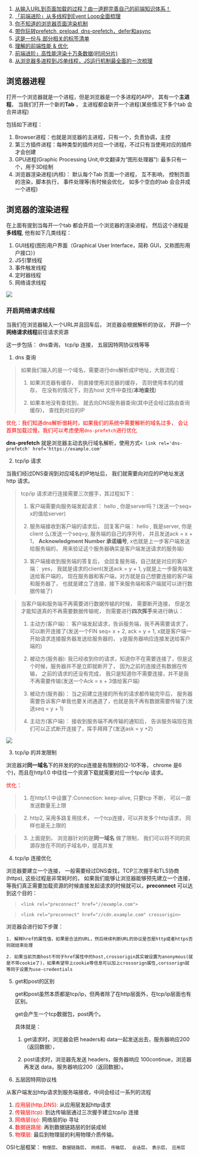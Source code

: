 1. [从输入URL到页面加载的过程？由一道题完善自己的前端知识体系！](https://www.jianshu.com/p/7e7c8b8a3d0e)
2. [「前端进阶」从多线程到Event Loop全面梳理](https://juejin.im/post/5d5b4c2df265da03dd3d73e5)
3. [你不知道的浏览器页面渲染机制](https://juejin.im/post/5ca0c0abe51d4553a942c17d)
4. [带你玩转prefetch, preload, dns-prefetch，defer和async](https://segmentfault.com/a/1190000011577248)
5. [这是一份与 <head> 部分相关的标签清单](https://github.com/Amery2010/HEAD)
6. [理解的前端性能 & 优化](https://zhuanlan.zhihu.com/p/33825610)
7. [前端进阶」高性能渲染十万条数据(时间分片)](https://juejin.im/post/5d76f469f265da039a28aff7)
8. [从浏览器多进程到JS单线程，JS运行机制最全面的一次梳理](https://segmentfault.com/a/1190000012925872)

## 浏览器进程
打开一个浏览器就是一个进程，但是浏览器是一个多进程的APP， 其有一个**主进程**， 当我们打开一个新的**Tab** ， 主进程都会新开一个进程(某些情况下多个tab 会合并进程)

包括如下进程：

1. Browser进程：也就是浏览器的主进程，只有一个，负责协调，主控
2. 第三方插件进程：每种类型的插件对应一个进程，不过只有当使用对应的插件才会创建
3. GPU进程(Graphic Processing Unit,中文翻译为“图形处理器”): 最多只有一个，用于3D绘制
4. 浏览器渲染进程(内核)： 默认每个Tab 页面一个进程， 互不影响， 控制页面的渲染，脚本执行， 事件处理等(有时候会优化， 如多个空白的tab 会合并成一个进程)

## 浏览器的渲染进程

在上面有提到当每开一个tab 都会开启一个浏览器的渲染进程， 然后这个进程是**多线程**, 他有如下几类线程：

1. GUI线程(图形用户界面（Graphical User Interface，简称 GUI，又称图形用户接口）)
2. JS引擎线程
3. 事件触发线程
4. 定时器线程
5. 网络请求线程

![](https://upload-images.jianshu.io/upload_images/3358344-74350b8bedb7864c?imageMogr2/auto-orient/strip|imageView2/2/format/webp)

### 开启网络请求线程

当我们在浏览器输入一个URL并且回车后， 浏览器会根据解析的协议， 开辟一个**网络请求线程**前往请求资源

这一步包括： dns查询， tcp/ip 连接， 五层因特网协议栈等等

1. dns 查询
> 如果我们输入的是一个域名，需要进行dns解析成IP地址，大致流程：
>
> 1. 如果浏览器有缓存， 则直接使用浏览器的缓存， 否则使用本机的缓存， 在没有的情况下，则去host 文件中查找(**本地查找**)
>
> 2. 如果本地没有查找到， 就去向DNS服务器查询(其中还会经过路由查询缓存)， 查找到对应的IP 

<font color=red>优化：我们知道dns解析很耗时，如果我们的系统中需要解析的域名过多， 会让首屏加载过慢，我们可以考虑使用`dns-prefetch`进行优化</font>

**dns-prefetch** 就是浏览器主动去执行域名解析，使用方式`< link rel='dns-prefetch' href='https://example.com'`

2. tcp/ip 请求

当我们经过DNS查询到对应域名的IP地址后， 我们就需要向对应的IP地址发送http 请求。

> tcp/ip 请求进行连接需要三次握手，其过程如下：
>
> 1. 客户端需要向服务端发起请求： hello , 你是server吗？(发送一个seq= x的值给server)
> 
> 2. 服务端接收到客户端的请求后， 回复客户端： hello , 我是server, 你是client 么(发送一个seq=y, 服务端的自己的序列号， 并且发送ack = x + 1， **Acknowledgment Number 承诺编号**, x也就是上一步客户端发送给服务端的， 用来验证这个服务器确实是客户端发送请求的服务端)
> 
> 3. 客户端接收到服务端的答复后， 会回复服务端，自己就是对应的客户端： yes， 我就是请求的client(发送ack = y + 1, y就是上一步服务端发送给客户端的， 现在服务器和客户端，对方就是自己想要连接的客户端和服务器了， 也就是建立了连接，接下来服务端和客户端就可以进行数据传输了)

> 当客户端和服务端不再需要进行数据传输的时候， 需要断开连接， 但是怎才能知道真的不再需要数据传输呢， 则需要进行**四次挥手**来进行确认：
>
> 1. 主动方(客户端)： 客户端发起请求，告诉服务端，我不再需要请求了， 可以断开连接了(发送一个FIN seq= x + 2, ack = y + 1, x就是客户端一开始请求连接服务器发送给服务器的， y是服务器响应连接发送给客户端的)
> 
> 2. 被动方(服务器): 我已经收到你的请求，知道你不在需要连接了，但是这个时候，服务器并不是立即就断开了， 因为之前的连接还有数据在传输， 之前的请求的还没有完成， 我只是知道你不需要连接，并不是我不再需要传输(发送一个Ack = x + 3值给客户端)
>
> 3. 被动方(服务器)： 当之前建立连接的所有的请求都传输完毕后， 服务器需要告诉客户单我也要关闭通道了，也就是我不再有数据需要传输了(发送seq = y + 1)
> 
> 4. 主动方(客户端)： 接收到服务端不再传输的通知后， 告诉服务端现在我们可以正式断开连接了，挥手拜拜了(发送ask = y +2)

![](https://user-gold-cdn.xitu.io/2018/12/31/168020016083b3d4?imageView2/0/w/1280/h/960/format/webp/ignore-error/1)

3. tcp/ip 的并发限制

浏览器对**同一域名**下的并发的的tcp连接是有限制的(2-10不等， chrome 是6个)，而且在http1.0 中往往一个资源下载就需要对应一个tpc/ip 请求。

<font color="red">优化：</font>
> 1. 在http1.1 中设置了:Connection: keep-alive, 只要tcp 不断， 可以一直发送数量无上限

> 2. http2, 采用多路复用技术， 一个tcp连接，可以并发多个http请求， 同样也是无上限的

> 3. 上面提到， 浏览器针对的是**同一域名** 做了限制， 我们可以将不同的资源存放在不同的子域名中，提高并发

4. tcp/ip 连接优化

浏览器要建立一个连接， 一般需要经过DNS查找，TCP三次握手和TLS协商(https), 这些过程是非常耗时的， 如果我们能够让浏览器能够预先建立一个连接，等我们真正需要加载资源的时候直接发起请求的时候就可以，**preconnect** 可以达到这个目的：

> `<link rel="preconnect" href="//example.com">`

> `<link rel="preconnect" href="//cdn.example.com" crossorigin>`

浏览器会进行如下步骤：

    1. 解释href的属性值，如果是合法的URL，然后继续判断URL的协议是否是http或者https否则就结束处理

    2. 如果当前页面host不同于href属性中的host,crossorigin其实被设置为anonymous(就是不带cookie了)，如果希望带上cookie等信息可以加上crossorign属性,corssorign就等同于设置为use-credentials


5. get和post的区别

    get和post虽然本质都是tcp/ip，但两者除了在http层面外，在tcp/ip层面也有区别。

    get会产生一个tcp数据包，post两个。

    具体就是：

    1. get请求时，浏览器会把 headers和 data一起发送出去，服务器响应200（返回数据），

    2. post请求时，浏览器先发送 headers，服务器响应 100continue，浏览器再发送 data，服务器响应200（返回数据）。


5. 五层因特网协议栈

从客户端发出http请求到服务端接收，中间会经过一系列的流程
1. <font color=red>应用层(http,DNS):</font> 从应用层发起http请求
2. <font color=red>传输层(tcp):</font> 到达传输层通过三次握手建立tcp/ip 连接
3. <font color=red>网络层(ip):</font> 网络层的ip 寻址
4. <font color=red>数据链路层:</font> 再到数据链路层的封装成帧
5. <font color=red>物理层:</font> 最后到物理层的利用物理介质传输。

OSI七层框架： `物理层`、 `数据链路层`、 `网络层`、 `传输层`、` 会话层`、 `表示层`、 `应用层`